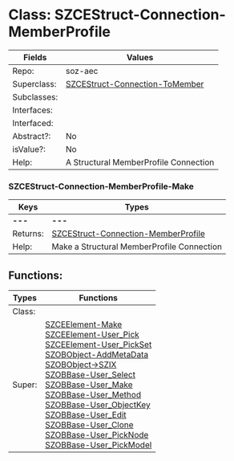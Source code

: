 
# Class:	SZCEStruct-Connection-MemberProfile

| Fields | Values |
| --------- | --------- |
| Repo: | soz-aec |
| Superclass: | [SZCEStruct-Connection-ToMember](SZCEStruct-Connection-ToMember.html) |
| Subclasses: |  |
| Interfaces: |  |
| Interfaced: |  |
| Abstract?: | No |
| isValue?: | No |
| Help: | A Structural MemberProfile Connection |

### SZCEStruct-Connection-MemberProfile-Make

| Keys | Types |
| --------- | --------- |
| **---** | **---** |
| Returns: | [SZCEStruct-Connection-MemberProfile](SZCEStruct-Connection-MemberProfile.html) |
| Help: | Make a Structural MemberProfile Connection |


## Functions:

| Types | Functions |
| --------- | --------- |
| Class: |  |
| Super: | [SZCEElement-Make](SZCEElement.html) <br> [SZCEElement-User_Pick](SZCEElement.html) <br> [SZCEElement-User_PickSet](SZCEElement.html) <br> [SZOBObject-AddMetaData](SZOBObject.html) <br> [SZOBObject->SZIX](SZOBObject.html) <br> [SZOBBase-User_Select](SZOBBase.html) <br> [SZOBBase-User_Make](SZOBBase.html) <br> [SZOBBase-User_Method](SZOBBase.html) <br> [SZOBBase-User_ObjectKey](SZOBBase.html) <br> [SZOBBase-User_Edit](SZOBBase.html) <br> [SZOBBase-User_Clone](SZOBBase.html) <br> [SZOBBase-User_PickNode](SZOBBase.html) <br> [SZOBBase-User_PickModel](SZOBBase.html) |


